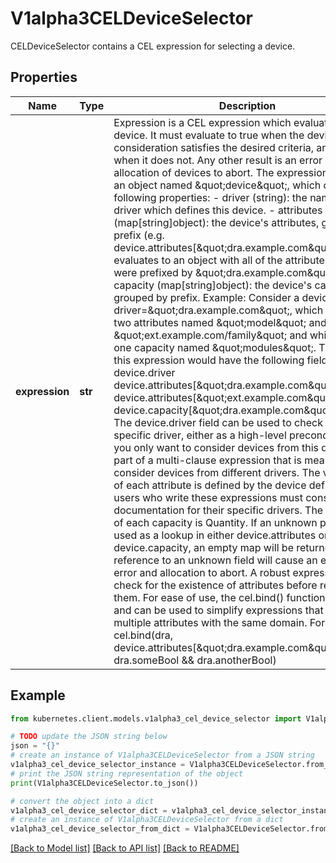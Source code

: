 # V1alpha3CELDeviceSelector

CELDeviceSelector contains a CEL expression for selecting a device.

## Properties

Name | Type | Description | Notes
------------ | ------------- | ------------- | -------------
**expression** | **str** | Expression is a CEL expression which evaluates a single device. It must evaluate to true when the device under consideration satisfies the desired criteria, and false when it does not. Any other result is an error and causes allocation of devices to abort.  The expression&#39;s input is an object named \&quot;device\&quot;, which carries the following properties:  - driver (string): the name of the driver which defines this device.  - attributes (map[string]object): the device&#39;s attributes, grouped by prefix    (e.g. device.attributes[\&quot;dra.example.com\&quot;] evaluates to an object with all    of the attributes which were prefixed by \&quot;dra.example.com\&quot;.  - capacity (map[string]object): the device&#39;s capacities, grouped by prefix.  Example: Consider a device with driver&#x3D;\&quot;dra.example.com\&quot;, which exposes two attributes named \&quot;model\&quot; and \&quot;ext.example.com/family\&quot; and which exposes one capacity named \&quot;modules\&quot;. This input to this expression would have the following fields:      device.driver     device.attributes[\&quot;dra.example.com\&quot;].model     device.attributes[\&quot;ext.example.com\&quot;].family     device.capacity[\&quot;dra.example.com\&quot;].modules  The device.driver field can be used to check for a specific driver, either as a high-level precondition (i.e. you only want to consider devices from this driver) or as part of a multi-clause expression that is meant to consider devices from different drivers.  The value type of each attribute is defined by the device definition, and users who write these expressions must consult the documentation for their specific drivers. The value type of each capacity is Quantity.  If an unknown prefix is used as a lookup in either device.attributes or device.capacity, an empty map will be returned. Any reference to an unknown field will cause an evaluation error and allocation to abort.  A robust expression should check for the existence of attributes before referencing them.  For ease of use, the cel.bind() function is enabled, and can be used to simplify expressions that access multiple attributes with the same domain. For example:      cel.bind(dra, device.attributes[\&quot;dra.example.com\&quot;], dra.someBool &amp;&amp; dra.anotherBool) | 

## Example

```python
from kubernetes.client.models.v1alpha3_cel_device_selector import V1alpha3CELDeviceSelector

# TODO update the JSON string below
json = "{}"
# create an instance of V1alpha3CELDeviceSelector from a JSON string
v1alpha3_cel_device_selector_instance = V1alpha3CELDeviceSelector.from_json(json)
# print the JSON string representation of the object
print(V1alpha3CELDeviceSelector.to_json())

# convert the object into a dict
v1alpha3_cel_device_selector_dict = v1alpha3_cel_device_selector_instance.to_dict()
# create an instance of V1alpha3CELDeviceSelector from a dict
v1alpha3_cel_device_selector_from_dict = V1alpha3CELDeviceSelector.from_dict(v1alpha3_cel_device_selector_dict)
```
[[Back to Model list]](../README.md#documentation-for-models) [[Back to API list]](../README.md#documentation-for-api-endpoints) [[Back to README]](../README.md)


